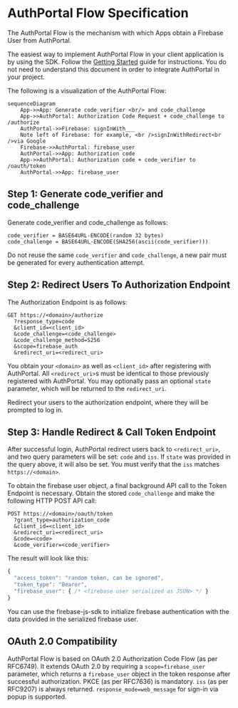 # AuthPortal Flow Specification

The AuthPortal Flow is the mechanism with which Apps obtain a Firebase User from AuthPortal.

The easiest way to implement AuthPortal Flow in your client application is by using the SDK. Follow the [Getting Started](./GettingStarted.md) guide for instructions. You do not need to understand this document in order to integrate AuthPortal in your project.

The following is a visualization of the AuthPortal Flow:

```mermaid
sequenceDiagram
    App->>App: Generate code_verifier <br/> and code_challenge
    App->>AuthPortal: Authorization Code Request + code_challenge to /authorize
    AuthPortal->>Firebase: signInWith___
    Note left of Firebase: for example, <br />signInWithRedirect<br />via Google
    Firebase->>AuthPortal: firebase_user
    AuthPortal->>App: Authorization code
    App->>AuthPortal: Authorization code + code_verifier to /oauth/token
    AuthPortal->>App: firebase_user
```

## Step 1: Generate code_verifier and code_challenge

Generate code_verifier and code_challenge as follows:

```
code_verifier = BASE64URL-ENCODE(random 32 bytes)
code_challenge = BASE64URL-ENCODE(SHA256(ascii(code_verifier)))
```

Do not reuse the same `code_verifier` and `code_challenge`, a new pair must be generated for every authentication attempt.

## Step 2: Redirect Users To Authorization Endpoint

The Authorization Endpoint is as follows:

```
GET https://<domain>/authorize
  ?response_type=code
  &client_id=<client_id>
  &code_challenge=<code_challenge>
  &code_challenge_method=S256
  &scope=firebase_auth
  &redirect_uri=<redirect_uri>
```

You obtain your `<domain>` as well as `<client_id>` after registering with AuthPortal. All `<redirect_uri>`s must be identical to those previously registered with AuthPortal. You may optionally pass an optional `state` parameter, which will be returned to the `redirect_uri`.

Redirect your users to the authorization endpoint, where they will be prompted to log in.

## Step 3: Handle Redirect & Call Token Endpoint

After successful login, AuthPortal redirect users back to `<redirect_uri>`, and two query parameters will be set: `code` and `iss`. If `state` was provided in the query above, it will also be set. You must verify that the `iss` matches `https://<domain>`.

To obtain the firebase user object, a final background API call to the Token Endpoint is necessary. Obtain the stored `code_challenge` and make the following HTTP POST API call:

```
POST https://<domain>/oauth/token
  ?grant_type=authorization_code
  &client_id=<client_id>
  &redirect_uri=<redirect_uri>
  &code=<code>
  &code_verifier=<code_verifier>
```

The result will look like this:

```js
{
  "access_token": "random token, can be ignored",
  "token_type": "Bearer",
  "firebase_user": { /* <firebase user serialized as JSON> */ }
}
```

You can use the firebase-js-sdk to initialize firebase authentication with the data provided in the serialized firebase user.

## OAuth 2.0 Compatibility

AuthPortal Flow is based on OAuth 2.0 Authorization Code Flow (as per RFC6749). It extends OAuth 2.0 by requiring a `scope=firebase_user` parameter, which returns a `firebase_user` object in the token response after successful authorization. PKCE (as per RFC7636) is mandatory. `iss` (as per RFC9207) is always returned. `response_mode=web_message` for sign-in via popup is supported.
